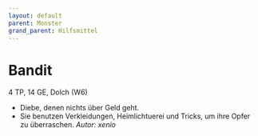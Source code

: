 ```yaml
---
layout: default
parent: Monster
grand_parent: Hilfsmittel
---
```


# Bandit
4 TP, 14 GE, Dolch (W6)
- Diebe, denen nichts über Geld geht.
- Sie benutzen Verkleidungen, Heimlichtuerei und Tricks, um ihre Opfer zu überraschen.
*Autor: xenio*